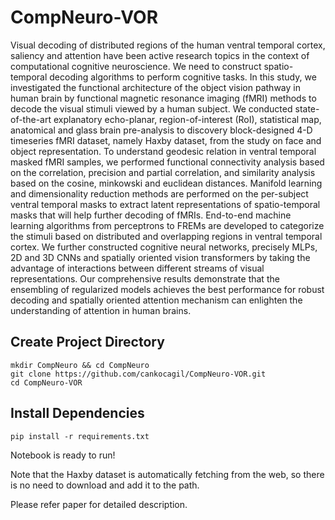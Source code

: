 # CompNeuro-VOR

Visual decoding of distributed regions of the human ventral temporal cortex, saliency and attention have been active research topics in the context of computational cognitive neuroscience. We need to construct spatio-temporal decoding algorithms to perform cognitive tasks. In this study, we investigated the functional architecture of the object vision pathway in human brain by functional magnetic resonance imaging (fMRI) methods to decode the visual stimuli viewed by a human subject. We conducted state-of-the-art explanatory echo-planar, region-of-interest (RoI), statistical map, anatomical and glass brain pre-analysis to discovery block-designed 4-D timeseries fMRI dataset, namely Haxby dataset, from the study on face and object representation. To understand geodesic relation in ventral temporal masked fMRI samples, we performed functional connectivity analysis based on the correlation, precision and partial correlation, and similarity analysis based on the cosine, minkowski and euclidean distances. Manifold learning and dimensionality reduction methods are performed on the per-subject ventral temporal masks to extract latent representations of spatio-temporal masks that will help further decoding of fMRIs. End-to-end machine learning algorithms from perceptrons to FREMs are developed to categorize the stimuli based on distributed and overlapping regions in ventral temporal cortex. We further constructed cognitive neural networks, precisely MLPs, 2D and 3D  CNNs and spatially oriented vision transformers by taking the advantage of interactions between different streams of visual representations. Our comprehensive results demonstrate that the ensembling of regularized models achieves the best performance for robust decoding and spatially oriented attention mechanism can enlighten the understanding of attention in human brains.   


## Create Project Directory 
```
mkdir CompNeuro && cd CompNeuro
git clone https://github.com/cankocagil/CompNeuro-VOR.git
cd CompNeuro-VOR
```

## Install Dependencies
```
pip install -r requirements.txt

```

Notebook is ready to run!


Note that the Haxby dataset is automatically fetching from the web, so there is no need to download and add it to the path.

Please refer paper for detailed description. 

